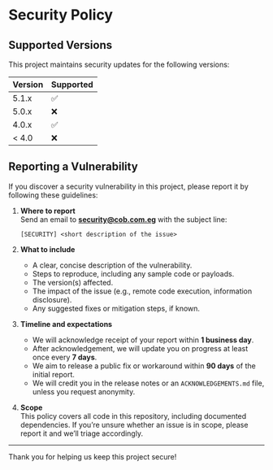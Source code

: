 # Security Policy

## Supported Versions

This project maintains security updates for the following versions:

| Version | Supported          |
| ------- | ------------------ |
| 5.1.x   | :white_check_mark: |
| 5.0.x   | :x:                |
| 4.0.x   | :white_check_mark: |
| < 4.0   | :x:                |

## Reporting a Vulnerability

If you discover a security vulnerability in this project, please report it by following these guidelines:

1. **Where to report**  
   Send an email to **security@cob.com.eg** with the subject line:
   ```
   [SECURITY] <short description of the issue>
   ```

2. **What to include**  
   - A clear, concise description of the vulnerability.  
   - Steps to reproduce, including any sample code or payloads.  
   - The version(s) affected.  
   - The impact of the issue (e.g., remote code execution, information disclosure).  
   - Any suggested fixes or mitigation steps, if known.

3. **Timeline and expectations**  
   - We will acknowledge receipt of your report within **1 business day**.  
   - After acknowledgement, we will update you on progress at least once every **7 days**.  
   - We aim to release a public fix or workaround within **90 days** of the initial report.  
   - We will credit you in the release notes or an `ACKNOWLEDGEMENTS.md` file, unless you request anonymity.

4. **Scope**  
   This policy covers all code in this repository, including documented dependencies. If you’re unsure whether an issue is in scope, please report it and we’ll triage accordingly.

---

Thank you for helping us keep this project secure!

